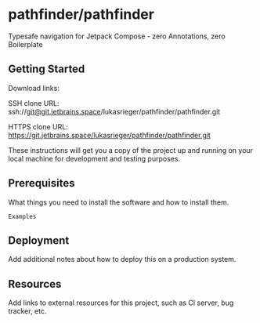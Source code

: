 # pathfinder/pathfinder

Typesafe navigation for Jetpack Compose - zero Annotations, zero Boilerplate

## Getting Started

Download links:

SSH clone URL: ssh://git@git.jetbrains.space/lukasrieger/pathfinder/pathfinder.git

HTTPS clone URL: https://git.jetbrains.space/lukasrieger/pathfinder/pathfinder.git



These instructions will get you a copy of the project up and running on your local machine for development and testing purposes.

## Prerequisites

What things you need to install the software and how to install them.

```
Examples
```

## Deployment

Add additional notes about how to deploy this on a production system.

## Resources

Add links to external resources for this project, such as CI server, bug tracker, etc.
